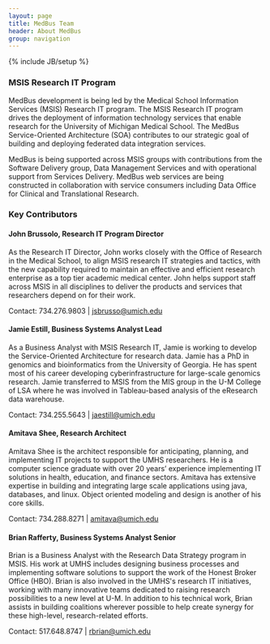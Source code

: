 ```yaml
---
layout: page
title: MedBus Team
header: About MedBus
group: navigation
---
```

{% include JB/setup %}

### MSIS Research IT Program

MedBus development is being led by the Medical School Information Services (MSIS) Research IT program. The MSIS Research IT program drives the deployment of information technology services that enable research for the University of Michigan Medical School. The MedBus Service-Oriented Architecture (SOA) contributes to our strategic goal of building and deploying federated data integration services.

MedBus is being supported across MSIS groups with contributions from the Software Delivery group, Data Management Services and with operational support from Services Delivery. MedBus web services are being constructed in collaboration with service consumers including Data Office for Clinical and Translational Research.

### Key Contributors

#### John Brussolo, Research IT Program Director
As the Research IT Director, John works closely with the Office of Research in the Medical School, to align MSIS research IT strategies and tactics, with the new capability required to maintain an effective and efficient research enterprise as a top tier academic medical center. John helps support staff across MSIS in all disciplines to deliver the products and services that researchers depend on for their work.
 
Contact: 734.276.9803 &#124; <jsbrusso@umich.edu>

#### Jamie Estill, Business Systems Analyst Lead
As a Business Analyst with MSIS Research IT, Jamie is working to develop the Service-Oriented Architecture for research data. Jamie has a PhD in genomics and bioinformatics from the University of Georgia. He has spent most of his career developing cyberinfrastructure for large-scale genomics research. Jamie transferred to MSIS from the MIS group in the U-M College of LSA where he was involved in Tableau-based analysis of the eResearch data warehouse.
 
Contact: 734.255.5643 &#124; <jaestill@umich.edu>

#### Amitava Shee, Research Architect

Amitava Shee is the architect responsible for anticipating, planning, and implementing IT projects to support the UMHS researchers. He is a computer science graduate with over 20 years’ experience implementing IT solutions in health, education, and finance sectors. Amitava has extensive expertise in building and integrating large scale applications using java, databases, and linux. Object oriented modeling and design is another of his core skills.

Contact: 734.288.8271 &#124; <amitava@umich.edu>

#### Brian Rafferty, Business Systems Analyst Senior

Brian is a Business Analyst with the Research Data Strategy program in MSIS. His work at UMHS includes designing business processes and implementing software solutions to support the work of the Honest Broker Office (HBO). Brian is also involved in the UMHS's research IT initiatives, working with many innovative teams dedicated to raising research possibilities to a new level at U-M. In addition to his technical work, Brian assists in building coalitions wherever possible to help create synergy for these high-level, research-related efforts.

Contact: 517.648.8747 &#124; <rbrian@umich.edu>

